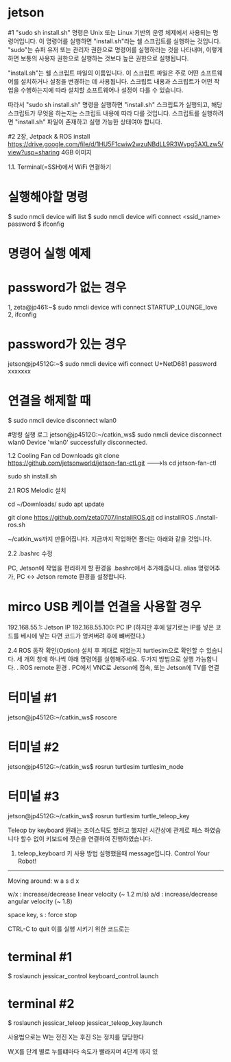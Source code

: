 # jetson
#1 "sudo sh install.sh" 명령은 Unix 또는 Linux 기반의 운영 체제에서 사용되는 명령어입니다. 이 명령어를 실행하면 "install.sh"라는 쉘 스크립트를 실행하는 것입니다. "sudo"는 슈퍼 유저 또는 관리자 권한으로 명령어를 실행하라는 것을 나타내며, 이렇게 하면 보통의 사용자 권한으로 실행하는 것보다 높은 권한으로 실행됩니다.

"install.sh"는 쉘 스크립트 파일의 이름입니다. 이 스크립트 파일은 주로 어떤 소프트웨어를 설치하거나 설정을 변경하는 데 사용됩니다. 스크립트 내용과 스크립트가 어떤 작업을 수행하는지에 따라 설치할 소프트웨어나 설정이 다를 수 있습니다.

따라서 "sudo sh install.sh" 명령을 실행하면 "install.sh" 스크립트가 실행되고, 해당 스크립트가 무엇을 하는지는 스크립트 내용에 따라 다를 것입니다. 스크립트를 실행하려면 "install.sh" 파일이 존재하고 실행 가능한 상태여야 합니다.

#2 2장, Jetpack & ROS install
https://drive.google.com/file/d/1HU5F1cwiw2wzuNBdLL9R3Wvpg5AXLzw5/view?usp=sharing 4GB 이미지

1.1. Terminal(=SSH)에서 WiFi 연결하기

# 실행해야할 명령
$ sudo nmcli device wifi list
$ sudo nmcli device wifi connect <ssid_name> password <password>
$ ifconfig

# 명령어 실행 예제
# password가 없는 경우
1, zeta@jp461:~$ sudo nmcli device wifi connect STARTUP_LOUNGE_love
2, ifconfig
# password가 있는 경우
jetson@jp4512G:~$ sudo nmcli device wifi connect U+NetD681 password xxxxxxx

# 연결을 해제할 때
$ sudo nmcli device disconnect wlan0

#명령 실행 로그
jetson@jp4512G:~/catkin_ws$ sudo nmcli device disconnect wlan0
Device 'wlan0' successfully disconnected.

1.2 Cooling Fan
cd Downloads
git clone https://github.com/jetsonworld/jetson-fan-ctl.git  --->ls
cd jetson-fan-ctl

sudo sh install.sh

2.1 ROS Melodic 설치

cd ~/Downloads/
sudo apt update

git clone https://github.com/zeta0707/installROS.git
cd installROS
./install-ros.sh

~/catkin_ws까지 만들어집니다. 지금까지 작업하면 폴더는 아래와 같을 것입니다.

2.2 .bashrc 수정

PC, Jetson에 작업을 편리하게 할 환경을 .bashrc에서 추가해줍니다. alias 명령어추가, PC ↔ Jetson remote 환경을 설정합니다.
# mirco USB 케이블 연결을 사용할 경우
192.168.55.1: Jetson IP
192.168.55.100: PC IP
(하지만 후에 알기로는 IP를 넣은 코드를 베시에 넣는 다면 코드가 엉켜버려 후에 뺴버렸다.) 

2.4 ROS 동작 확인(Option)
설치 후 제대로 되었는지 turtlesim으로 확인할 수 있습니다. 세 개의 창에 하나씩 아래 명령어를 실행해주세요. 두가지 방법으로 실행 가능합니다.
. ROS remote 환경
. PC에서 VNC로 Jetson에 접속, 또는 Jetson에 TV를 연결
# 터미널 #1
jetson@jp4512G:~/catkin_ws$ roscore
# 터미널 #2
jetson@jp4512G:~/catkin_ws$ rosrun turtlesim turtlesim_node
# 터미널 #3
jetson@jp4512G:~/catkin_ws$ rosrun turtlesim turtle_teleop_key

Teleop by keyboard
원래는 조이스틱도 할려고 했지만 시간상에 관계로 패스 하였습니다 
할수 없이 키보드에 젯슨을 연결하여 진행하였습니다.

1.  teleop_keyboard 키 사용 방법
실행했을때 message입니다.
Control Your Robot!
---------------------------
Moving around:
        w
   a    s    d
        x

w/x : increase/decrease linear velocity (~ 1.2 m/s)
a/d : increase/decrease angular velocity (~ 1.8)

space key, s : force stop

CTRL-C to quit
이를 실행 시키기 위한 코드로는 
# terminal #1
$ roslaunch jessicar_control keyboard_control.launch

# terminal #2
$ roslaunch jessicar_teleop jessicar_teleop_key.launch

사용법으로는 W는 전진 X는 후진 S는 정지를 담당한다

W,X를 단계 별로 누를떄마다 속도가 빨라지며 4단계 까지 있










